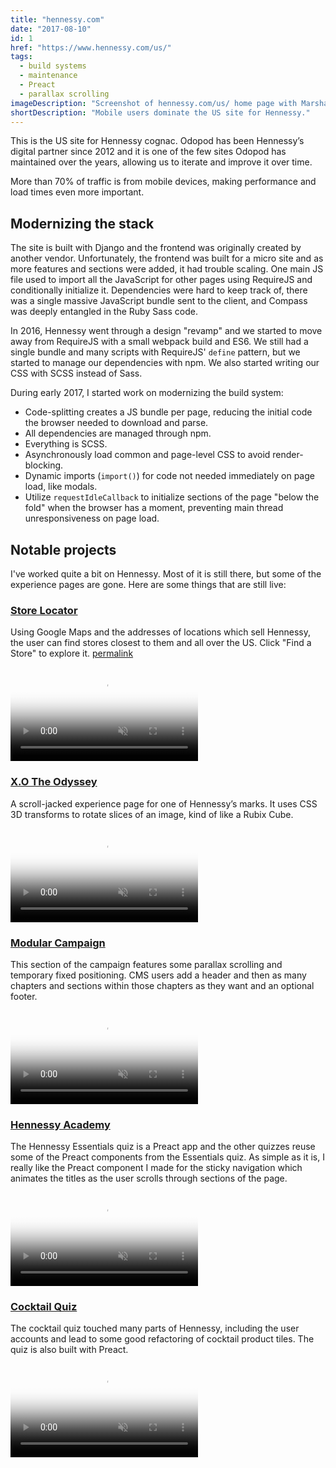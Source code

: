 ```yaml
---
title: "hennessy.com"
date: "2017-08-10"
id: 1
href: "https://www.hennessy.com/us/"
tags:
  - build systems
  - maintenance
  - Preact
  - parallax scrolling
imageDescription: "Screenshot of hennessy.com/us/ home page with Marshall Taylor riding a bicycle."
shortDescription: "Mobile users dominate the US site for Hennessy."
---
```


This is the US site for Hennessy cognac. Odopod has been Hennessy’s digital partner since 2012 and it is one of the few sites Odopod has maintained over the years, allowing us to iterate and improve it over time.

More than 70% of traffic is from mobile devices, making performance and load times even more important.

## Modernizing the stack

The site is built with Django and the frontend was originally created by another vendor. Unfortunately, the frontend was built for a micro site and as more features and sections were added, it had trouble scaling. One main JS file used to import all the JavaScript for other pages using RequireJS and conditionally initialize it. Dependencies were hard to keep track of, there was a single massive JavaScript bundle sent to the client, and Compass was deeply entangled in the Ruby Sass code.

In 2016, Hennessy went through a design "revamp" and we started to move away from RequireJS with a small webpack build and ES6. We still had a single bundle and many scripts with RequireJS' `define` pattern, but we started to manage our dependencies with npm. We also started writing our CSS with SCSS instead of Sass.

During early 2017, I started work on modernizing the build system:

* Code-splitting creates a JS bundle per page, reducing the initial code the browser needed to download and parse.
* All dependencies are managed through npm.
* Everything is SCSS.
* Asynchronously load common and page-level CSS to avoid render-blocking.
* Dynamic imports (`import()`) for code not needed immediately on page load, like modals.
* Utilize `requestIdleCallback` to initialize sections of the page "below the fold" when the browser has a moment, preventing main thread unresponsiveness on page load.

## Notable projects

I've worked quite a bit on Hennessy. Most of it is still there, but some of the experience pages are gone. Here are some things that are still live:

### [Store Locator](https://www.hennessy.com/us/collection/master-blenders-selection-no-2/)

Using Google Maps and the addresses of locations which sell Hennessy, the user can find stores closest to them and all over the US. Click "Find a Store" to explore it. [permalink](https://www.hennessy.com/us/store-locator/#master-blenders-selection-no-2)

<!-- markdownlint-disable MD033 -->
<video muted playsinline controls loop poster="/hennessy-store-locator-poster.png">
  <source src="hennessy-store-locator.webm" type="video/webm; codecs=vp9,vorbis">
  <source src="hennessy-store-locator.mp4" type="video/mp4">
</video>

### [X.O The Odyssey](https://www.hennessy.com/us/xo-the-odyssey/)

A scroll-jacked experience page for one of Hennessy’s marks. It uses CSS 3D transforms to rotate slices of an image, kind of like a Rubix Cube.

<video muted playsinline controls loop poster="/the-odyssey-poster.png">
  <source src="the-odyssey.webm" type="video/webm; codecs=vp9,vorbis">
  <source src="the-odyssey.mp4" type="video/mp4">
</video>

### [Modular Campaign](https://www.hennessy.com/us/collection/vs/?reveal)

This section of the campaign features some parallax scrolling and temporary fixed positioning. CMS users add a header and then as many chapters and sections within those chapters as they want and an optional footer.

<video muted playsinline controls loop poster="/hennessy-modular-campaign-poster.png">
  <source src="hennessy-modular-campaign.webm" type="video/webm; codecs=vp9,vorbis">
  <source src="hennessy-modular-campaign.mp4" type="video/mp4">
</video>

### [Hennessy Academy](https://www.hennessy.com/us/heritage/academy/)

The Hennessy Essentials quiz is a Preact app and the other quizzes reuse some of the Preact components from the Essentials quiz. As simple as it is, I really like the Preact component I made for the sticky navigation which animates the titles as the user scrolls through sections of the page.

<video muted playsinline controls loop poster="/heritage-culture-poster.png">
  <source src="heritage-culture.webm" type="video/webm; codecs=vp9,vorbis">
  <source src="heritage-culture.mp4" type="video/mp4">
</video>

### [Cocktail Quiz](https://www.hennessy.com/us/cocktail-quiz/)

The cocktail quiz touched many parts of Hennessy, including the user accounts and lead to some good refactoring of cocktail product tiles. The quiz is also built with Preact.

<video muted playsinline controls loop poster="/hennessy-cocktail-quiz-poster.png">
  <source src="hennessy-cocktail-quiz.webm" type="video/webm; codecs=vp9,vorbis">
  <source src="hennessy-cocktail-quiz.mp4" type="video/mp4">
</video>
